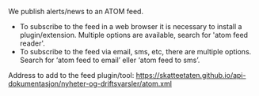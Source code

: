 We publish alerts/news to an ATOM feed.

- To subscribe to the feed in a web browser it is necessary to install a plugin/extension. Multiple options are available, search for 'atom feed reader'.
- To subscribe to the feed via email, sms, etc, there are multiple options. Search for ‘atom feed to email’ eller ‘atom feed to sms’.

Address to add to the feed plugin/tool: https://skatteetaten.github.io/api-dokumentasjon/nyheter-og-driftsvarsler/atom.xml